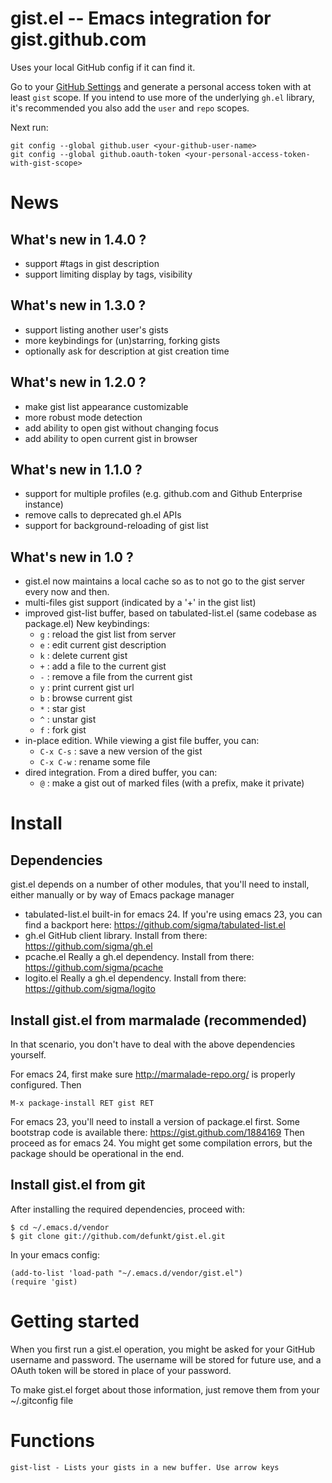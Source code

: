 
gist.el -- Emacs integration for gist.github.com
================================================

Uses your local GitHub config if it can find it.

Go to your [GitHub Settings](https://github.com/settings/tokens) and generate
a personal access token with at least `gist` scope. If you intend to use more
of the underlying `gh.el` library, it's recommended you also add the `user` and
`repo` scopes.

Next run:

``` Shell
git config --global github.user <your-github-user-name>
git config --global github.oauth-token <your-personal-access-token-with-gist-scope>
```

News
====

What's new in 1.4.0 ?
---------------------

* support #tags in gist description
* support limiting display by tags, visibility

What's new in 1.3.0 ?
---------------------

* support listing another user's gists
* more keybindings for (un)starring, forking gists
* optionally ask for description at gist creation time

What's new in 1.2.0 ?
---------------------

* make gist list appearance customizable
* more robust mode detection
* add ability to open gist without changing focus
* add ability to open current gist in browser

What's new in 1.1.0 ?
---------------------

* support for multiple profiles (e.g. github.com and Github Enterprise instance)
* remove calls to deprecated gh.el APIs
* support for background-reloading of gist list

What's new in 1.0 ?
-------------------

* gist.el now maintains a local cache so as to not go to the gist server every now and then.
* multi-files gist support (indicated by a '+' in the gist list)
* improved gist-list buffer, based on tabulated-list.el (same codebase as package.el)
    New keybindings:
    * `g` : reload the gist list from server
    * `e` : edit current gist description
    * `k` : delete current gist
    * `+` : add a file to the current gist
    * `-` : remove a file from the current gist
    * `y` : print current gist url
    * `b` : browse current gist
    * `*` : star gist
    * `^` : unstar gist
    * `f` : fork gist
* in-place edition. While viewing a gist file buffer, you can:
    * `C-x C-s` : save a new version of the gist
    * `C-x C-w` : rename some file
* dired integration. From a dired buffer, you can:
    * `@` : make a gist out of marked files (with a prefix, make it private)

Install
=======

Dependencies
------------

gist.el depends on a number of other modules, that you'll need to install, either manually or by way of Emacs package manager

* tabulated-list.el
  built-in for emacs 24. If you're using emacs 23, you can find a backport here: https://github.com/sigma/tabulated-list.el
* gh.el
  GitHub client library. Install from there: https://github.com/sigma/gh.el
* pcache.el
  Really a gh.el dependency. Install from there: https://github.com/sigma/pcache
* logito.el
  Really a gh.el dependency. Install from there: https://github.com/sigma/logito

Install gist.el from marmalade (recommended)
--------------------------------------------

In that scenario, you don't have to deal with the above dependencies yourself.

For emacs 24, first make sure http://marmalade-repo.org/ is properly configured. Then

    M-x package-install RET gist RET

For emacs 23, you'll need to install a version of package.el first. Some bootstrap code is available there: https://gist.github.com/1884169
Then proceed as for emacs 24. You might get some compilation errors, but the package should be operational in the end.

Install gist.el from git
------------------------

After installing the required dependencies, proceed with:

    $ cd ~/.emacs.d/vendor
    $ git clone git://github.com/defunkt/gist.el.git

In your emacs config:

    (add-to-list 'load-path "~/.emacs.d/vendor/gist.el")
    (require 'gist)

Getting started
===============

When you first run a gist.el operation, you might be asked for your GitHub username and password. The username will be stored for future use, and a OAuth token will be stored in place of your password.

To make gist.el forget about those information, just remove them from your ~/.gitconfig file

Functions
=========

    gist-list - Lists your gists in a new buffer. Use arrow keys